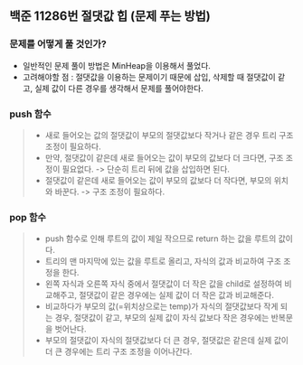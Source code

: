 ## 백준 11286번 절댓값 힙 (문제 푸는 방법)
### 문제를 어떻게 풀 것인가?
* 일반적인 문제 풀이 방법은 MinHeap을 이용해서 풀었다.
* 고려해야할 점 : 절댓값을 이용하는 문제이기 때문에 삽입, 삭제할 때 절댓값이 같고, 실제 값이 다른 경우를 생각해서 문제를 풀어야한다.
### push 함수
 >* 새로 들어오는 값의 절댓값이 부모의 절댓값보다 작거나 같은 경우 트리 구조 조정이 필요하다.
>* 만약, 절댓값이 같은데 새로 들어오는 값이 부모의 값보다 더 크다면, 구조 조정이 필요없다. -> 단순히 트리 뒤에 값을 삽입하면 된다. 
>* 절댓값이 같은데 새로 들어오는 값이 부모의 값보다 더 작다면, 부모의 위치와 바꾼다. -> 구조 조정이 필요하다.
### pop 함수
>* push 함수로 인해 루트의 값이 제일 작으므로 return 하는 값을 루트의 값이다.
>* 트리의 맨 마지막에 있는 값을 루트로 올리고, 자식의 값과 비교하여 구조 조정을 한다.
>* 왼쪽 자식과 오른쪽 자식 중에서 절댓값이 더 작은 값을 child로 설정하여 비교해주고, 절댓값이 같은 경우에는 실제 값이 더 작은 값과 비교해준다.
>* 비교하다가 부모의 값(=위치상으로는 temp)가 자식의 절댓값보다 작게 되는 경우, 절댓값이 같고, 부모의 실제 값이 자식 값보다 작은 경우에는  반복문을 벗어난다.
>* 부모의 절댓값이 자식의 절댓값보다 더 큰 경우, 절댓값은 같은데 실제 값이 더 큰 경우에는 트리 구조 조정을 이어나간다. 


